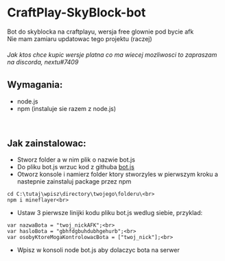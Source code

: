 # CraftPlay-SkyBlock-bot
Bot do skyblocka na craftplayu, wersja free glownie pod bycie afk<br>
Nie mam zamiaru updatowac tego projektu (raczej)<br>
###### Jak ktos chce kupic wersje platna co ma wiecej mozliwosci to zapraszam na discorda, nextu#7409

## Wymagania:
- node.js
- npm (instaluje sie razem z node.js)
<br>

## Jak zainstalowac:
- Stworz folder a w nim plik o nazwie bot.js<br>
- Do pliku bot.js wrzuc kod z githuba [bot.js](bot.js)<br>
- Otworz konsole i namierz folder ktory stworzyles w pierwszym kroku a nastepnie zainstaluj package przez npm<br>

```
cd C:\tutaj\wpisz\directory\twojego\folderu\<br>
npm i mineflayer<br>
```

- Ustaw 3 pierwsze linijki kodu pliku bot.js wedlug siebie, przyklad:<br>

~~~js<br>
var nazwaBota = "twoj_nickAFK";<br>
var hasloBota = "gbhfdgbuhdubhgehurb";<br>
var osobyKtoreMogaKontrolowacBota = ["twoj_nick"];<br>
~~~

- Wpisz w konsoli node bot.js aby dolaczyc bota na serwer<br>
